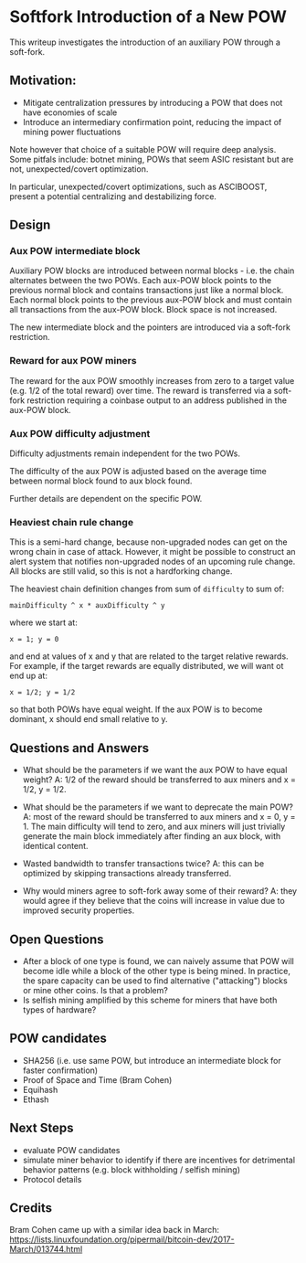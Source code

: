 # Softfork Introduction of a New POW

This writeup investigates the introduction of an auxiliary POW through a soft-fork.

## Motivation:

- Mitigate centralization pressures by introducing a POW that does not have economies of scale
- Introduce an intermediary confirmation point, reducing the impact of mining power fluctuations

Note however that choice of a suitable POW will require deep analysis.  Some pitfals include: botnet mining, POWs that seem ASIC resistant but are not, unexpected/covert optimization.

In particular, unexpected/covert optimizations, such as ASCIBOOST, present a potential centralizing and destabilizing force.

## Design

### Aux POW intermediate block

Auxiliary POW blocks are introduced between normal blocks - i.e. the chain alternates between the two POWs.
Each aux-POW block points to the previous normal block and contains transactions just like a normal block.
Each normal block points to the previous aux-POW block and must contain all transactions from the aux-POW block.
Block space is not increased.

The new intermediate block and the pointers are introduced via a soft-fork restriction.

### Reward for aux POW miners

The reward for the aux POW smoothly increases from zero to a target value (e.g. 1/2 of the total reward) over time.
The reward is transferred via a soft-fork restriction requiring a coinbase output to an address published in the
aux-POW block.

### Aux POW difficulty adjustment

Difficulty adjustments remain independent for the two POWs.

The difficulty of the aux POW is adjusted based on the average time between normal block found
to aux block found.

Further details are dependent on the specific POW.

### Heaviest chain rule change

This is a semi-hard change, because non-upgraded nodes can get on the wrong chain in case of attack.  However,
it might be possible to construct an alert system that notifies non-upgraded nodes of an upcoming rule change.
All blocks are still valid, so this is not a hardforking change.

The heaviest chain definition changes from sum of `difficulty` to sum of:

    mainDifficulty ^ x * auxDifficulty ^ y

where we start at:

    x = 1; y = 0

and end at values of x and y that are related to the target relative rewards.  For example, if the target rewards
are equally distributed, we will want ot end up at:

    x = 1/2; y = 1/2

so that both POWs have equal weight.  If the aux POW is to become dominant, x should end small relative to y.


## Questions and Answers

- What should be the parameters if we want the aux POW to have equal weight? A: 1/2 of the reward should be transferred
to aux miners and x = 1/2, y = 1/2.

- What should be the parameters if we want to deprecate the main POW?  A: most of the reward should be transferred to
aux miners and x = 0, y = 1.  The main difficulty will tend to zero, and aux miners will just trivially generate the
main block immediately after finding an aux block, with identical content.

- Wasted bandwidth to transfer transactions twice?  A: this can be optimized by skipping transactions already
transferred.

- Why would miners agree to soft-fork away some of their reward?  A: they would agree if they believe that
the coins will increase in value due to improved security properties.

## Open Questions

- After a block of one type is found, we can naively assume that POW will become idle while a block of the other type is being mined.  In practice, the spare capacity can be used to find alternative ("attacking") blocks or mine other coins.  Is that a problem?
- Is selfish mining amplified by this scheme for miners that have both types of hardware?

## POW candidates

- SHA256 (i.e. use same POW, but introduce an intermediate block for faster confirmation)
- Proof of Space and Time (Bram Cohen)
- Equihash
- Ethash

## Next Steps

- evaluate POW candidates
- simulate miner behavior to identify if there are incentives for detrimental behavior patterns (e.g. block withholding / selfish mining)
- Protocol details


## Credits

Bram Cohen came up with a similar idea back in March:
https://lists.linuxfoundation.org/pipermail/bitcoin-dev/2017-March/013744.html
